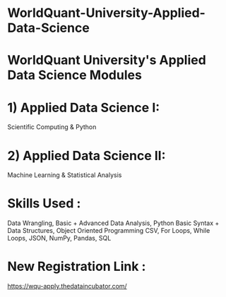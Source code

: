 # WorldQuant-University-Applied-Data-Science

# WorldQuant University's Applied Data Science Modules

# 1) Applied Data Science I: 
Scientific Computing & Python

# 2) Applied Data Science II: 
Machine Learning & Statistical Analysis

# Skills Used : 
Data Wrangling, Basic + Advanced Data Analysis, Python Basic Syntax + Data Structures, Object Oriented Programming CSV, For Loops, While Loops, JSON, NumPy, Pandas, SQL

# New Registration Link : 
https://wqu-apply.thedataincubator.com/
